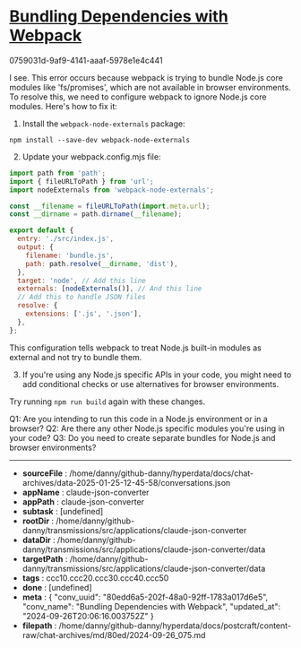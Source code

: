 # [Bundling Dependencies with Webpack](https://claude.ai/chat/80edd6a5-202f-48a0-92ff-1783a017d6e5)

0759031d-9af9-4141-aaaf-5978e1e4c441

 I see. This error occurs because webpack is trying to bundle Node.js core modules like 'fs/promises', which are not available in browser environments. To resolve this, we need to configure webpack to ignore Node.js core modules. Here's how to fix it:

1. Install the `webpack-node-externals` package:

```
npm install --save-dev webpack-node-externals
```

2. Update your webpack.config.mjs file:

```javascript
import path from 'path';
import { fileURLToPath } from 'url';
import nodeExternals from 'webpack-node-externals';

const __filename = fileURLToPath(import.meta.url);
const __dirname = path.dirname(__filename);

export default {
  entry: './src/index.js',
  output: {
    filename: 'bundle.js',
    path: path.resolve(__dirname, 'dist'),
  },
  target: 'node', // Add this line
  externals: [nodeExternals()], // And this line
  // Add this to handle JSON files
  resolve: {
    extensions: ['.js', '.json'],
  },
};
```

This configuration tells webpack to treat Node.js built-in modules as external and not try to bundle them.

3. If you're using any Node.js specific APIs in your code, you might need to add conditional checks or use alternatives for browser environments.

Try running `npm run build` again with these changes.

Q1: Are you intending to run this code in a Node.js environment or in a browser?
Q2: Are there any other Node.js specific modules you're using in your code?
Q3: Do you need to create separate bundles for Node.js and browser environments?

---

* **sourceFile** : /home/danny/github-danny/hyperdata/docs/chat-archives/data-2025-01-25-12-45-58/conversations.json
* **appName** : claude-json-converter
* **appPath** : claude-json-converter
* **subtask** : [undefined]
* **rootDir** : /home/danny/github-danny/transmissions/src/applications/claude-json-converter
* **dataDir** : /home/danny/github-danny/transmissions/src/applications/claude-json-converter/data
* **targetPath** : /home/danny/github-danny/transmissions/src/applications/claude-json-converter/data
* **tags** : ccc10.ccc20.ccc30.ccc40.ccc50
* **done** : [undefined]
* **meta** : {
  "conv_uuid": "80edd6a5-202f-48a0-92ff-1783a017d6e5",
  "conv_name": "Bundling Dependencies with Webpack",
  "updated_at": "2024-09-26T20:06:16.003752Z"
}
* **filepath** : /home/danny/github-danny/hyperdata/docs/postcraft/content-raw/chat-archives/md/80ed/2024-09-26_075.md